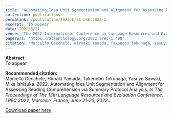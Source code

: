 ```yaml
---
title: "Automating Idea Unit Segmentation and Alignment for Assessing Reading Comprehension via Summary Protocol Analysis"
collection: publications
permalink: /publication/2022/6/21-LREC2022-2
excerpt: 'To appear'
date: 2022/6/21
venue: 'The 2022 International Conference on Language Resources and Evaluation (LREC2022),'
paperurl: 'https://aclanthology.org/2022.lrec-1.498'
citation: 'Marcello Gecchele, Hiroaki Yamada, Takenobu Tokunaga, Yasuyo Sawaki, Mika Ishizuka. 2022. Automating Idea Unit Segmentation and Alignment for Assessing Reading Comprehension via Summary Protocol Analysis.  <i>In The Proceedings of The 13th Language Resources and Evaluation Conference, LREC 2022, Marseille, France, June 21-23, 2022.</i>.'
---
```

**Abstract**   
To appear

**Recommended citation:**   
Marcello Gecchele, Hiroaki Yamada, Takenobu Tokunaga, Yasuyo Sawaki, Mika Ishizuka. 2022. Automating Idea Unit Segmentation and Alignment for Assessing Reading Comprehension via Summary Protocol Analysis.  <i>In The Proceedings of The 13th Language Resources and Evaluation Conference, LREC 2022, Marseille, France, June 21-23, 2022.</i>.

<a href='https://aclanthology.org/2022.lrec-1.498'>Download paper here</a>
